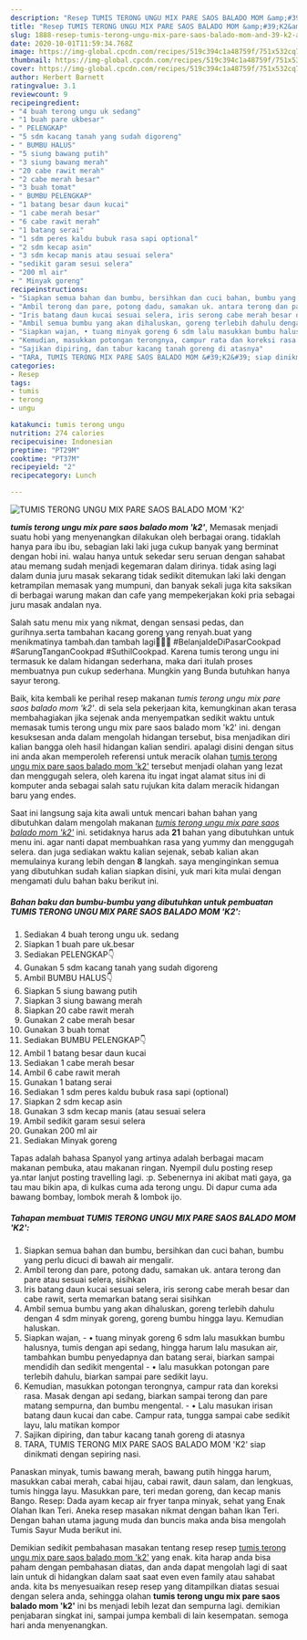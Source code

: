 ```yaml
---
description: "Resep TUMIS TERONG UNGU MIX PARE SAOS BALADO MOM &amp;#39;K2&amp;#39;, Lezat Sekali"
title: "Resep TUMIS TERONG UNGU MIX PARE SAOS BALADO MOM &amp;#39;K2&amp;#39;, Lezat Sekali"
slug: 1888-resep-tumis-terong-ungu-mix-pare-saos-balado-mom-and-39-k2-and-39-lezat-sekali
date: 2020-10-01T11:59:34.768Z
image: https://img-global.cpcdn.com/recipes/519c394c1a48759f/751x532cq70/tumis-terong-ungu-mix-pare-saos-balado-mom-k2-foto-resep-utama.jpg
thumbnail: https://img-global.cpcdn.com/recipes/519c394c1a48759f/751x532cq70/tumis-terong-ungu-mix-pare-saos-balado-mom-k2-foto-resep-utama.jpg
cover: https://img-global.cpcdn.com/recipes/519c394c1a48759f/751x532cq70/tumis-terong-ungu-mix-pare-saos-balado-mom-k2-foto-resep-utama.jpg
author: Herbert Barnett
ratingvalue: 3.1
reviewcount: 9
recipeingredient:
- "4 buah terong ungu uk sedang"
- "1 buah pare ukbesar"
- " PELENGKAP"
- "5 sdm kacang tanah yang sudah digoreng"
- " BUMBU HALUS"
- "5 siung bawang putih"
- "3 siung bawang merah"
- "20 cabe rawit merah"
- "2 cabe merah besar"
- "3 buah tomat"
- " BUMBU PELENGKAP"
- "1 batang besar daun kucai"
- "1 cabe merah besar"
- "6 cabe rawit merah"
- "1 batang serai"
- "1 sdm peres kaldu bubuk rasa sapi optional"
- "2 sdm kecap asin"
- "3 sdm kecap manis atau sesuai selera"
- "sedikit garam sesui selera"
- "200 ml air"
- " Minyak goreng"
recipeinstructions:
- "Siapkan semua bahan dan bumbu, bersihkan dan cuci bahan, bumbu yang perlu dicuci di bawah air mengalir."
- "Ambil terong dan pare, potong dadu, samakan uk. antara terong dan pare atau sesuai selera, sisihkan"
- "Iris batang daun kucai sesuai selera, iris serong cabe merah besar dan cabe rawit, serta memarkan batang serai sisihkan"
- "Ambil semua bumbu yang akan dihaluskan, goreng terlebih dahulu dengan 4 sdm minyak goreng, goreng bumbu hingga layu. Kemudian haluskan."
- "Siapkan wajan, • tuang minyak goreng 6 sdm lalu masukkan bumbu halusnya, tumis dengan api sedang, hingga harum lalu masukan air, tambahkan bumbu penyedapnya dan batang serai, biarkan sampai mendidih dan sedikit mengental • lalu masukkan potongan pare terlebih dahulu, biarkan sampai pare sedikit layu."
- "Kemudian, masukkan potongan terongnya, campur rata dan koreksi rasa. Masak dengan api sedang, biarkan sampai terong dan pare matang sempurna, dan bumbu mengental. • Lalu masukan irisan batang daun kucai dan cabe. Campur rata, tungga sampai cabe sedikit layu, lalu matikan kompor"
- "Sajikan dipiring, dan tabur kacang tanah goreng di atasnya"
- "TARA, TUMIS TERONG MIX PARE SAOS BALADO MOM &#39;K2&#39; siap dinikmati dengan sepiring nasi."
categories:
- Resep
tags:
- tumis
- terong
- ungu

katakunci: tumis terong ungu 
nutrition: 274 calories
recipecuisine: Indonesian
preptime: "PT29M"
cooktime: "PT37M"
recipeyield: "2"
recipecategory: Lunch

---
```



![TUMIS TERONG UNGU MIX PARE SAOS BALADO MOM &#39;K2&#39;](https://img-global.cpcdn.com/recipes/519c394c1a48759f/751x532cq70/tumis-terong-ungu-mix-pare-saos-balado-mom-k2-foto-resep-utama.jpg)

<b><i>tumis terong ungu mix pare saos balado mom &#39;k2&#39;</i></b>, Memasak menjadi suatu hobi yang menyenangkan dilakukan oleh berbagai orang. tidaklah hanya para ibu ibu, sebagian laki laki juga cukup banyak yang berminat dengan hobi ini. walau hanya untuk sekedar seru seruan dengan sahabat atau memang sudah menjadi kegemaran dalam dirinya. tidak asing lagi dalam dunia juru masak sekarang tidak sedikit ditemukan laki laki dengan ketrampilan memasak yang mumpuni, dan banyak sekali juga kita saksikan di berbagai warung makan dan cafe yang mempekerjakan koki pria sebagai juru masak andalan nya.

Salah satu menu mix yang nikmat, dengan sensasi pedas, dan gurihnya.serta tambahan kacang goreng yang renyah.buat yang menikmatinya tambah.dan tambah lagi🤭🤤💞 #BelanjaIdeDiPasarCookpad #SarungTanganCookpad #SuthilCookpad. Karena tumis terong ungu ini termasuk ke dalam hidangan sederhana, maka dari itulah proses membuatnya pun cukup sederhana. Mungkin yang Bunda butuhkan hanya sayur terong.

Baik, kita kembali ke perihal resep makanan <i>tumis terong ungu mix pare saos balado mom &#39;k2&#39;</i>. di sela sela pekerjaan kita, kemungkinan akan terasa membahagiakan jika sejenak anda menyempatkan sedikit waktu untuk memasak tumis terong ungu mix pare saos balado mom &#39;k2&#39; ini. dengan kesuksesan anda dalam mengolah hidangan tersebut, bisa menjadikan diri kalian bangga oleh hasil hidangan kalian sendiri. apalagi disini dengan situs ini anda akan memperoleh referensi untuk meracik olahan <u>tumis terong ungu mix pare saos balado mom &#39;k2&#39;</u> tersebut menjadi olahan yang lezat dan menggugah selera, oleh karena itu ingat ingat alamat situs ini di komputer anda sebagai salah satu rujukan kita dalam meracik hidangan baru yang endes.


Saat ini langsung saja kita awali untuk mencari bahan bahan yang dibutuhkan dalam mengolah makanan <u><i>tumis terong ungu mix pare saos balado mom &#39;k2&#39;</i></u> ini. setidaknya harus ada <b>21</b> bahan yang dibutuhkan untuk menu ini. agar nanti dapat membuahkan rasa yang yummy dan menggugah selera. dan juga sediakan waktu kalian sejenak, sebab kalian akan memulainya kurang lebih dengan <b>8</b> langkah. saya menginginkan semua yang dibutuhkan sudah kalian siapkan disini, yuk mari kita mulai dengan mengamati dulu bahan baku berikut ini.

<!--inarticleads1-->

##### Bahan baku dan bumbu-bumbu yang dibutuhkan untuk pembuatan TUMIS TERONG UNGU MIX PARE SAOS BALADO MOM &#39;K2&#39;:

1. Sediakan 4 buah terong ungu uk. sedang
1. Siapkan 1 buah pare uk.besar
1. Sediakan  PELENGKAP👇
1. Gunakan 5 sdm kacang tanah yang sudah digoreng
1. Ambil  BUMBU HALUS👇
1. Siapkan 5 siung bawang putih
1. Siapkan 3 siung bawang merah
1. Siapkan 20 cabe rawit merah
1. Gunakan 2 cabe merah besar
1. Gunakan 3 buah tomat
1. Sediakan  BUMBU PELENGKAP👇
1. Ambil 1 batang besar daun kucai
1. Sediakan 1 cabe merah besar
1. Ambil 6 cabe rawit merah
1. Gunakan 1 batang serai
1. Sediakan 1 sdm peres kaldu bubuk rasa sapi (optional)
1. Siapkan 2 sdm kecap asin
1. Gunakan 3 sdm kecap manis (atau sesuai selera
1. Ambil sedikit garam sesui selera
1. Gunakan 200 ml air
1. Sediakan  Minyak goreng


Tapas adalah bahasa Spanyol yang artinya adalah berbagai macam makanan pembuka, atau makanan ringan. Nyempil dulu posting resep ya.ntar lanjut posting travelling lagi. :p. Sebenernya ini akibat mati gaya, ga tau mau bikin apa, di kulkas cuma ada terong ungu. Di dapur cuma ada bawang bombay, lombok merah &amp; lombok ijo. 

<!--inarticleads2-->

##### Tahapan membuat TUMIS TERONG UNGU MIX PARE SAOS BALADO MOM &#39;K2&#39;:

1. Siapkan semua bahan dan bumbu, bersihkan dan cuci bahan, bumbu yang perlu dicuci di bawah air mengalir.
1. Ambil terong dan pare, potong dadu, samakan uk. antara terong dan pare atau sesuai selera, sisihkan
1. Iris batang daun kucai sesuai selera, iris serong cabe merah besar dan cabe rawit, serta memarkan batang serai sisihkan
1. Ambil semua bumbu yang akan dihaluskan, goreng terlebih dahulu dengan 4 sdm minyak goreng, goreng bumbu hingga layu. Kemudian haluskan.
1. Siapkan wajan, - • tuang minyak goreng 6 sdm lalu masukkan bumbu halusnya, tumis dengan api sedang, hingga harum lalu masukan air, tambahkan bumbu penyedapnya dan batang serai, biarkan sampai mendidih dan sedikit mengental - • lalu masukkan potongan pare terlebih dahulu, biarkan sampai pare sedikit layu.
1. Kemudian, masukkan potongan terongnya, campur rata dan koreksi rasa. Masak dengan api sedang, biarkan sampai terong dan pare matang sempurna, dan bumbu mengental. - • Lalu masukan irisan batang daun kucai dan cabe. Campur rata, tungga sampai cabe sedikit layu, lalu matikan kompor
1. Sajikan dipiring, dan tabur kacang tanah goreng di atasnya
1. TARA, TUMIS TERONG MIX PARE SAOS BALADO MOM &#39;K2&#39; siap dinikmati dengan sepiring nasi.


Panaskan minyak, tumis bawang merah, bawang putih hingga harum, masukkan cabai merah, cabai hijau, cabai rawit, daun salam, dan lengkuas, tumis hingga layu. Masukkan pare, teri medan goreng, dan kecap manis Bango. Resep: Dada ayam kecap air fryer tanpa minyak, sehat yang Enak Olahan Ikan Teri. Aneka resep masakan nikmat dengan bahan Ikan Teri. Dengan bahan utama jagung muda dan buncis maka anda bisa mengolah Tumis Sayur Muda berikut ini. 

Demikian sedikit pembahasan masakan tentang resep resep <u>tumis terong ungu mix pare saos balado mom &#39;k2&#39;</u> yang enak. kita harap anda bisa paham dengan pembahasan diatas, dan anda dapat mengolah lagi di saat lain untuk di hidangkan dalam saat saat even even family atau sahabat anda. kita bs menyesuaikan resep resep yang ditampilkan diatas sesuai dengan selera anda, sehingga olahan <b>tumis terong ungu mix pare saos balado mom &#39;k2&#39;</b> ini bs menjadi lebih lezat dan sempurna lagi. demikian penjabaran singkat ini, sampai jumpa kembali di lain kesempatan. semoga hari anda menyenangkan.
